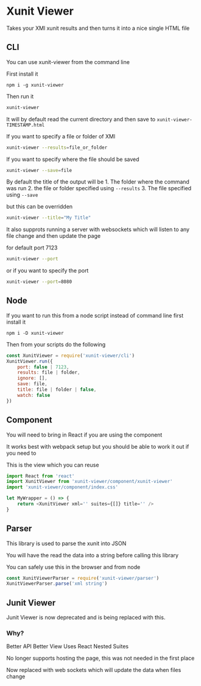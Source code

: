 # Xunit Viewer

Takes your XMl xunit results and then turns it into a nice single HTML file

## CLI

You can use xunit-viewer from the command line

First install it

`npm i -g xunit-viewer`

Then run it

```bash
xunit-viewer
```

It will by default read the current directory and then save to `xunit-viewer-TIMESTAMP.html`

If you want to specify a file or folder of XMl

```bash
xunit-viewer --results=file_or_folder
```

If you want to specify where the file should be saved

```bash
xunit-viewer --save=file
```

By default the title of the output will be
    1. The folder where the command was run
    2. the file or folder specified using `--results`
    3. The file specified using `--save`

but this can be overridden

```bash
xunit-viewer --title="My Title"
```

It also supprots running a server with websockets which will listen to any file change and then update the page

for default port 7123

```bash
xunit-viewer --port
```

or if you want to specify the port

```bash
xunit-viewer --port=8080
```

## Node

If you want to run this from a node script instead of command line first install it

`npm i -D xunit-viewer`

Then from your scripts do the following

```js
const XunitViewer = require('xunit-viewer/cli')
XunitViewer.run({
    port: false | 7123,
    results: file | folder,
    ignore: [],
    save: file,
    title: file | folder | false,
    watch: false
})
```

## Component

You will need to bring in React if you are using the component

It works best with webpack setup but you should be able to work it out if you need to

This is the view which you can reuse

```js
import React from 'react'
import XunitViewer from 'xunit-viewer/component/xunit-viewer'
import 'xunit-viewer/component/index.css'

let MyWrapper = () => {
    return <XunitViewer xml='' suites={[]} title='' />
}
```

## Parser

This library is used to parse the xunit into JSON

You will have the read the data into a string before calling this library

You can safely use this in the browser and from node

```js
const XunitViewerParser = require('xunit-viewer/parser')
XunitViewerParser.parse('xml string')
```

## Junit Viewer

Junit Viewer is now deprecated and is being replaced with this.

### Why?

Better API
Better View
Uses React
Nested Suites

No longer supports hosting the page, this was not needed in the first place

Now replaced with web sockets which will update the data when files change

